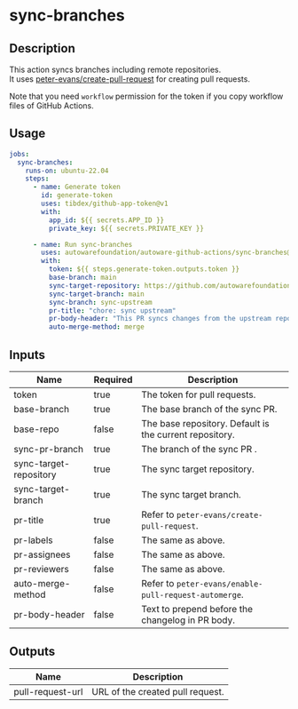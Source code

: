 # sync-branches

## Description

This action syncs branches including remote repositories.  
It uses [peter-evans/create-pull-request](https://github.com/peter-evans/create-pull-request/) for creating pull requests.

Note that you need `workflow` permission for the token if you copy workflow files of GitHub Actions.

## Usage

```yaml
jobs:
  sync-branches:
    runs-on: ubuntu-22.04
    steps:
      - name: Generate token
        id: generate-token
        uses: tibdex/github-app-token@v1
        with:
          app_id: ${{ secrets.APP_ID }}
          private_key: ${{ secrets.PRIVATE_KEY }}

      - name: Run sync-branches
        uses: autowarefoundation/autoware-github-actions/sync-branches@v1
        with:
          token: ${{ steps.generate-token.outputs.token }}
          base-branch: main
          sync-target-repository: https://github.com/autowarefoundation/autoware.git
          sync-target-branch: main
          sync-branch: sync-upstream
          pr-title: "chore: sync upstream"
          pr-body-header: "This PR syncs changes from the upstream repository."
          auto-merge-method: merge
```

## Inputs

| Name                   | Required | Description                                             |
| ---------------------- | -------- | ------------------------------------------------------- |
| token                  | true     | The token for pull requests.                            |
| base-branch            | true     | The base branch of the sync PR.                         |
| base-repo              | false    | The base repository. Default is the current repository. |
| sync-pr-branch         | true     | The branch of the sync PR .                             |
| sync-target-repository | true     | The sync target repository.                             |
| sync-target-branch     | true     | The sync target branch.                                 |
| pr-title               | true     | Refer to `peter-evans/create-pull-request`.             |
| pr-labels              | false    | The same as above.                                      |
| pr-assignees           | false    | The same as above.                                      |
| pr-reviewers           | false    | The same as above.                                      |
| auto-merge-method      | false    | Refer to `peter-evans/enable-pull-request-automerge`.   |
| pr-body-header         | false    | Text to prepend before the changelog in PR body.        |

## Outputs

| Name             | Description                      |
| ---------------- | -------------------------------- |
| pull-request-url | URL of the created pull request. |
